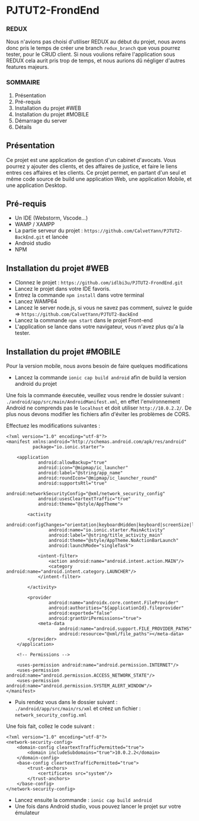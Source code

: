 # PJTUT2-FrondEnd

### REDUX
Nous n'avions pas choisi d'utiliser REDUX au début du projet, nous avons donc pris le temps de créer une branch `redux_branch` que vous pourrez tester, pour le CRUD client. 
Si nous voulions refaire l'application sous REDUX cela aurit pris trop de temps, et nous aurions dû négliger d'autres features majeurs. 


### SOMMAIRE 

1. Présentation
2. Pré-requis
3. Installation du projet #WEB
4. Installation du projet #MOBILE
5. Démarrage du server
6. Détails

## Présentation 
Ce projet est une application de gestion d'un cabinet d'avocats. 
Vous pourrez y ajouter des clients, et des affaires de justice, et faire le liens entres ces affaires et les clients.
Ce projet permet, en partant d'un seul et même code source de build une application Web, une application Mobile, et une application Desktop.

## Pré-requis

* Un IDE (Webstorm, Vscode...)
* WAMP / XAMPP
* La partie serveur du projet : `https://github.com/CalvetYann/PJTUT2-BackEnd.git` et lancée
* Android studio
* NPM

## Installation du projet #WEB

* Clonnez le projet : `https://github.com/idlbi3u/PJTUT2-FrondEnd.git`
* Lancez le projet dans votre IDE favoris. 
* Entrez la commande `npm install` dans votre terminal 
* Lancez WAMP64
* Lancez le server node.js, si vous ne savez pas comment, suivez le guide => `https://github.com/CalvetYann/PJTUT2-BackEnd`
* Lancez la commande `npm start` dans le projet Front-end
* L'application se lance dans votre navigateur, vous n'avez plus qu'a la tester.


## Installation du projet #MOBILE

Pour la version mobile, nous avons besoin de faire quelques modifications

* Lancez la commande `ionic cap build android` afin de build la version android du projet

Une fois la commande éxecutée, veuillez vous rendre le dossier suivant : `./android/app/src/main/AndroidManifest.xml`, en effet l'environnement Android ne comprends pas le `localhost` et doit utiliser `http://10.0.2.2/`. De plus nous devons modifier les fichiers afin d'éviter les problèmes de CORS.

Effectuez les modifications suivantes : 
```
<?xml version="1.0" encoding="utf-8"?>
<manifest xmlns:android="http://schemas.android.com/apk/res/android"
          package="io.ionic.starter">

    <application
            android:allowBackup="true"
            android:icon="@mipmap/ic_launcher"
            android:label="@string/app_name"
            android:roundIcon="@mipmap/ic_launcher_round"
            android:supportsRtl="true"
            android:networkSecurityConfig="@xml/network_security_config"
            android:usesCleartextTraffic="true"
            android:theme="@style/AppTheme">

        <activity
                android:configChanges="orientation|keyboardHidden|keyboard|screenSize|locale|smallestScreenSize|screenLayout|uiMode"
                android:name="io.ionic.starter.MainActivity"
                android:label="@string/title_activity_main"
                android:theme="@style/AppTheme.NoActionBarLaunch"
                android:launchMode="singleTask">

            <intent-filter>
                <action android:name="android.intent.action.MAIN"/>
                <category android:name="android.intent.category.LAUNCHER"/>
            </intent-filter>

        </activity>

        <provider
                android:name="androidx.core.content.FileProvider"
                android:authorities="${applicationId}.fileprovider"
                android:exported="false"
                android:grantUriPermissions="true">
            <meta-data
                    android:name="android.support.FILE_PROVIDER_PATHS"
                    android:resource="@xml/file_paths"></meta-data>
        </provider>
    </application>

    <!-- Permissions -->

    <uses-permission android:name="android.permission.INTERNET"/>
    <uses-permission android:name="android.permission.ACCESS_NETWORK_STATE"/>
    <uses-permission android:name="android.permission.SYSTEM_ALERT_WINDOW"/>
</manifest>

```


* Puis rendez vous dans le dossier suivant : `./android/app/src/main/rs/xml` et créez un fichier : `network_security_config.xml`

Une fois fait, collez le code suivant : 
```
<?xml version="1.0" encoding="utf-8"?>
<network-security-config>
    <domain-config cleartextTrafficPermitted="true">
        <domain includeSubdomains="true">10.0.2.2</domain>
    </domain-config>
    <base-config cleartextTrafficPermitted="true">
        <trust-anchors>
            <certificates src="system"/>
        </trust-anchors>
    </base-config>
</network-security-config>
```

* Lancez ensuite la commande : `ionic cap build android`
* Une fois dans Android studio, vous pouvez lancer le projet sur votre émulateur

